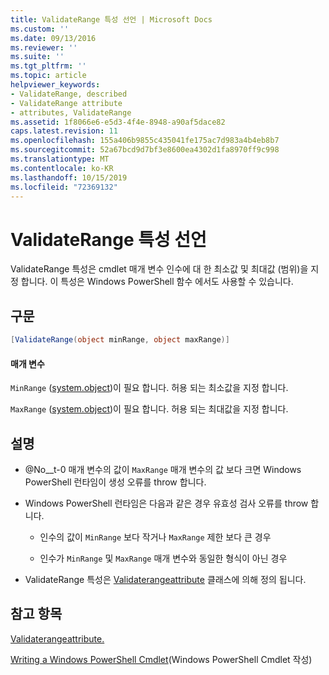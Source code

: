 ```yaml
---
title: ValidateRange 특성 선언 | Microsoft Docs
ms.custom: ''
ms.date: 09/13/2016
ms.reviewer: ''
ms.suite: ''
ms.tgt_pltfrm: ''
ms.topic: article
helpviewer_keywords:
- ValidateRange, described
- ValidateRange attribute
- attributes, ValidateRange
ms.assetid: 1f8066e6-e5d3-4f4e-8948-a90af5dace82
caps.latest.revision: 11
ms.openlocfilehash: 155a406b9855c435041fe175ac7d983a4b4eb8b7
ms.sourcegitcommit: 52a67bcd9d7bf3e8600ea4302d1fa8970ff9c998
ms.translationtype: MT
ms.contentlocale: ko-KR
ms.lasthandoff: 10/15/2019
ms.locfileid: "72369132"
---
```

# <a name="validaterange-attribute-declaration"></a>ValidateRange 특성 선언

ValidateRange 특성은 cmdlet 매개 변수 인수에 대 한 최소값 및 최대값 (범위)을 지정 합니다. 이 특성은 Windows PowerShell 함수 에서도 사용할 수 있습니다.

## <a name="syntax"></a>구문

```csharp
[ValidateRange(object minRange, object maxRange)]
```

#### <a name="parameters"></a>매개 변수

`MinRange` ([system.object](/dotnet/api/system.object))이 필요 합니다. 허용 되는 최소값을 지정 합니다.

`MaxRange` ([system.object](/dotnet/api/system.object))이 필요 합니다. 허용 되는 최대값을 지정 합니다.

## <a name="remarks"></a>설명

- @No__t-0 매개 변수의 값이 `MaxRange` 매개 변수의 값 보다 크면 Windows PowerShell 런타임이 생성 오류를 throw 합니다.

- Windows PowerShell 런타임은 다음과 같은 경우 유효성 검사 오류를 throw 합니다.

    - 인수의 값이 `MinRange` 보다 작거나 `MaxRange` 제한 보다 큰 경우

    - 인수가 `MinRange` 및 `MaxRange` 매개 변수와 동일한 형식이 아닌 경우

- ValidateRange 특성은 [Validaterangeattribute](/dotnet/api/System.Management.Automation.ValidateRangeAttribute) 클래스에 의해 정의 됩니다.

## <a name="see-also"></a>참고 항목

[Validaterangeattribute.](/dotnet/api/System.Management.Automation.ValidateRangeAttribute)

[Writing a Windows PowerShell Cmdlet](./writing-a-windows-powershell-cmdlet.md)(Windows PowerShell Cmdlet 작성)

